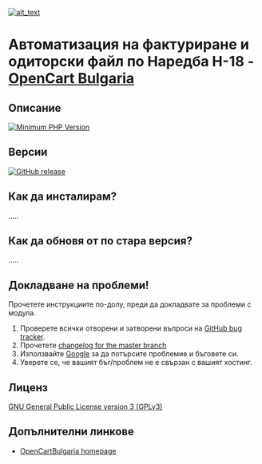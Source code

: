 [<img alt="alt_text" src="https://quickbillr.com/wp-content/uploads/2023/05/quick-logo.png" />](https://quickbillr.com/)
# Автоматизация на фактуриране и одиторски файл по Наредба Н-18 - [OpenCart Bulgaria](https://www.opencartbulgaria.com/)

## Описание

[![Minimum PHP Version](https://img.shields.io/badge/php-%3E%3D%207.2-8892BF.svg?style=flat-square)](https://php.net/)


## Версии

[![GitHub release](https://img.shields.io/github/v/release/opencartbulgaria/quickbillr)](https://github.com/opencartbulgaria/quickbillr)


## Как да инсталирам?

.....


## Как да обновя от по стара версия?

.....

## Докладване на проблеми!

Прочетете инструкциите по-долу, преди да докладвате за проблеми с модула.

 1. Проверете всички отворени и затворени въпроси на [GitHub bug tracker](https://github.com/opencartbulgaria/quickbillr/issues).
 2. Прочетете [changelog for the master branch](https://github.com/opencartbulgaria/quickbillr/blob/master/CHANGELOG.md)
 3. Използвайте [Google](https://www.google.com) за да потърсите проблемие и бъговете си.
 4. Уверете се, че вашият бъг/проблем не е свързан с вашият хостинг.

## Лиценз

[GNU General Public License version 3 (GPLv3)](https://github.com/opencartbulgaria/quickbillr/blob/main/LICENSE)

## Допълнителни линкове

- [OpenCartBulgaria homepage](https://www.opencartbulgaria.com/)

